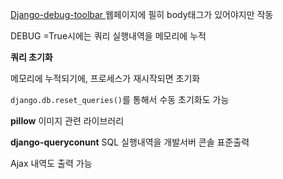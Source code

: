 [Django-debug-toolbar ](https://django-debug-toolbar.readthedocs.io/en/latest/installation.html)웹페이지에 필히 body태그가 있어야지만 작동

DEBUG =True시에는 쿼리 실행내역을 메모리에 누적

**쿼리 초기화**

메모리에 누적되기에, 프로세스가 재시작되면 초기화

`django.db.reset_queries()`를 통해서 수동 초기화도 가능

**pillow** 이미지 관련 라이브러리

**django-queryconunt** SQL 실행내역을 개발서버 콘솔 표준출력

Ajax 내역도 출력 가능

